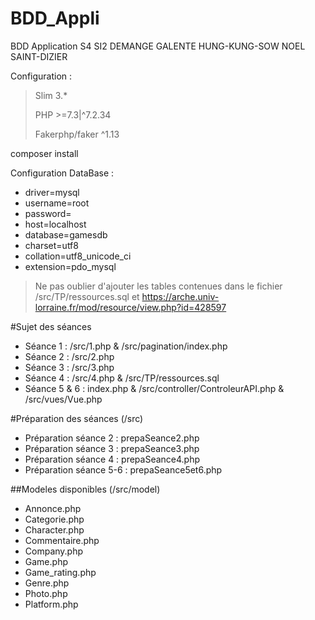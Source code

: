 # BDD_Appli
BDD Application S4 SI2 DEMANGE GALENTE HUNG-KUNG-SOW NOEL SAINT-DIZIER

Configuration :
> Slim 3.*
> 
> PHP >=7.3|^7.2.34
> 
> Fakerphp/faker ^1.13

composer install 

Configuration DataBase :
- driver=mysql
- username=root
- password=
- host=localhost
- database=gamesdb
- charset=utf8
- collation=utf8_unicode_ci
- extension=pdo_mysql

> Ne pas oublier d'ajouter les tables contenues dans le fichier /src/TP/ressources.sql
> et https://arche.univ-lorraine.fr/mod/resource/view.php?id=428597

#Sujet des séances
- Séance 1 : /src/1.php & /src/pagination/index.php
- Séance 2 : /src/2.php
- Séance 3 : /src/3.php
- Séance 4 : /src/4.php & /src/TP/ressources.sql
- Séance 5 & 6 : index.php & /src/controller/ControleurAPI.php & /src/vues/Vue.php


#Préparation des séances (/src)
- Préparation séance 2 : prepaSeance2.php
- Préparation séance 3 : prepaSeance3.php
- Préparation séance 4 : prepaSeance4.php
- Préparation séance 5-6 : prepaSeance5et6.php

##Modeles disponibles (/src/model)
- Annonce.php
- Categorie.php
- Character.php
- Commentaire.php
- Company.php
- Game.php
- Game_rating.php
- Genre.php
- Photo.php
- Platform.php
